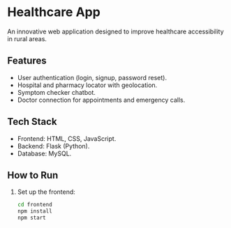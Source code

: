# Healthcare App
An innovative web application designed to improve healthcare accessibility in rural areas.

## Features
- User authentication (login, signup, password reset).
- Hospital and pharmacy locator with geolocation.
- Symptom checker chatbot.
- Doctor connection for appointments and emergency calls.

## Tech Stack
- Frontend: HTML, CSS, JavaScript.
- Backend: Flask (Python).
- Database: MySQL.

## How to Run
1. Set up the frontend:
   ```bash
   cd frontend
   npm install
   npm start